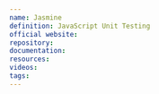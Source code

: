 ```yaml
---
name: Jasmine
definition: JavaScript Unit Testing
official website:
repository:
documentation:
resources:
videos: 
tags:
---
```

